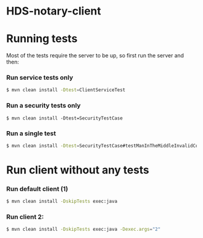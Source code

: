 # HDS-notary-client

# Running tests
Most of the tests require the server to be up, so first run the server and then:

### Run service tests only
```bash
$ mvn clean install -Dtest=ClientServiceTest
```

### Run a security tests only
```basj
$ mvn clean install -Dtest=SecurityTestCase
```

### Run a single test
```bash
$ mvn clean install -Dtest=SecurityTestCase#testManInTheMiddleInvalidCommand
```

# Run client without any tests

### Run default client (1)
```bash
$ mvn clean install -DskipTests exec:java
```

### Run client 2:
```bash
$ mvn clean install -DskipTests exec:java -Dexec.args="2"
```
